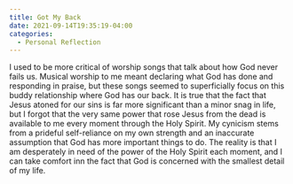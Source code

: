 ```yaml
---
title: Got My Back
date: 2021-09-14T19:35:19-04:00
categories:
  - Personal Reflection
---
```

I used to be more critical of worship songs that talk about how God never fails us. Musical worship to me meant declaring what God has done and responding in praise, but these songs seemed to superficially focus on this buddy relationship where God has our back. It is true that the fact that Jesus atoned for our sins is far more significant than a minor snag in life, but I forgot that the very same power that rose Jesus from the dead is available to me every moment through the Holy Spirit. My cynicism stems from a prideful self-reliance on my own strength and an inaccurate assumption that God has more important things to do. The reality is that I am desperately in need of the power of the Holy Spirit each moment, and I can take comfort inn the fact that God is concerned with the smallest detail of my life.